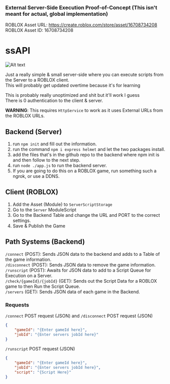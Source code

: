 ### External Server-Side Execution Proof-of-Concept (This isn't meant for actual, global implementation)

ROBLOX Asset URL: https://create.roblox.com/store/asset/16708734208 <br/>
ROBLOX Asset ID: 16708734208

# ssAPI
![Alt text](https://i.imgur.com/lxFLXL2.png "Imgur")

Just a really simple & small server-side where you can execute scripts from the Server to a ROBLOX client. <br/>
This will probably get updated overtime because it's for learning

This is probably really unoptimized and shit but it'll work I guess <br/>
There is 0 authentication to the client & server.

**WARNING**: This requires `HttpService` to work as it uses External URLs from the ROBLOX URLs.

## Backend (Server)
1. run `npm init` and fill out the information.
2. run the command `npm i express helmet` and let the two packages install.
3. add the files that's in the github repo to the backend where npm init is and then follow to the next step.
4. run `node ./app.js` to run the backend server.
5. If you are going to do this on a ROBLOX game, run something such a ngrok, or use a DDNS.

## Client (ROBLOX)
1. Add the Asset (Module) to `ServerScriptStorage`
2. Go to the `Server` ModuleScript
3. Go to the Backend Table and change the URL and PORT to the correct settings.
4. Save & Publish the Game

## Path Systems (Backend)
`/connect` (POST): Sends JSON data to the backend and adds to a Table of the game information. <br/>
`/disconnect` (POST): Sends JSON data to remove the game information. <br/>
`/runscript` (POST): Awaits for JSON data to add to a Script Queue for Execution on a Server. <br/>
`/check/{gameId}/{jobId}` (GET): Sends out the Script Data for a ROBLOX game to then Run the Script Queue. <br/>
`/servers` (GET): Sends JSON data of each game in the Backend. <br/>

### Requests
`/connect` POST request (JSON) and `/disconnect` POST request (JSON) <br/>
```json
{
    "gameId": "{Enter gameId here}",
    "jobId": "{Enter servers jobId here}"
}
```

`/runscript` POST request (JSON) <br/>
```json
{
    "gameId": "{Enter gameId here}",
    "jobId": "{Enter servers jobId here}",
    "script": "{Script Here}"
}
```
